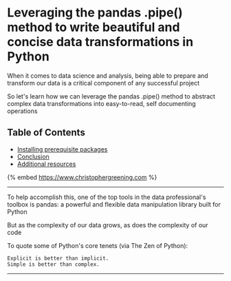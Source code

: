 # Leveraging the pandas .pipe() method to write beautiful and concise data transformations in Python

When it comes to data science and analysis, being able to prepare and transform our data is a critical component of any successful project

So let's learn how we can leverage the pandas .pipe() method to abstract complex data transformations into easy-to-read, self documenting operations

## Table of Contents 
- [Installing prerequisite packages](#installing-prerequisite-packages)
- [Conclusion](#conclusion)
- [Additional resources](#additional-resources)

{% embed https://www.christophergreening.com %}

---

To help accomplish this, one of the top tools in the data professional's toolbox is pandas: a powerful and flexible data manipulation library built for Python

But as the complexity of our data grows, as does the complexity of our code

To quote some of Python's core tenets (via The Zen of Python):  

```.
Explicit is better than implicit. 
Simple is better than complex.
```

---